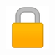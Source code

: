<img src="https://github.com/The-Syncade-Mafia/The-Syncade-Mafia.github.io/blob/main/assets/img/lock.png?raw=true" data-canonical-src="[https://gyazo.com/eb5c5741b6a9a16c692170a41a49c858.png](https://github.com/The-Syncade-Mafia/The-Syncade-Mafia.github.io/blob/main/assets/img/lock.png?raw=true)" width="100" height="100" />
